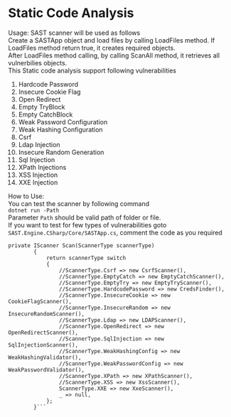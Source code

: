 # Static Code Analysis
Usage:
SAST scanner will be used as follows
<br/>Create a SASTApp object and load files by calling LoadFiles method. If LoadFiles method return true, it creates required objects.
<br/>After LoadFiles method calling, by calling ScanAll method, it retrieves all vulnerbilies objects.
<br/>This Static code analysis support following vulnerabilities
<ol>
  <li>
    Hardcode Password
  </li>
  <li>
    Insecure Cookie Flag 
  </li>
  <li>
Open Redirect 
  </li>
  <li>
Empty TryBlock
  </li>
  <li>
Empty CatchBlock
  </li>
  <li>
Weak Password Configuration
  </li>
  <li>
Weak Hashing Configuration
  </li>
  <li>
Csrf 
  </li>
  <li>
Ldap Injection
  </li>
  <li>
Insecure Random Generation
  </li>
  <li>
Sql Injection
  </li>
  <li>
XPath Injections
  </li>
  <li>
XSS Injection
  </li>
  <li>
XXE Injection
  </li>
</ol>


How to Use:</br>
You can test the scanner by following command</br>
`dotnet run -Path`</br>
Parameter `Path` should be valid path of folder or file.</br>
If you  want to test for few types of vulnerabilities
goto `SAST.Engine.CSharp/Core/SASTApp.cs`, comment the code as you required</br>
```
private IScanner Scan(ScannerType scannerType)
        {
            return scannerType switch
            {
                //ScannerType.Csrf => new CsrfScanner(),
                //ScannerType.EmptyCatch => new EmptyCatchScanner(),
                //ScannerType.EmptyTry => new EmptyTryScanner(),
                //ScannerType.HardcodePassword => new CredsFinder(),
                //ScannerType.InsecureCookie => new CookieFlagScanner(),
                //ScannerType.InsecureRandom => new InsecureRandomScanner(),
                //ScannerType.Ldap => new LDAPScanner(),
                //ScannerType.OpenRedirect => new OpenRedirectScanner(),
                //ScannerType.SqlInjection => new SqlInjectionScanner(),
                //ScannerType.WeakHashingConfig => new WeakHashingValidator(),
                //ScannerType.WeakPasswordConfig => new WeakPasswordValidator(),
                //ScannerType.XPath => new XPathScanner(),
                //ScannerType.XSS => new XssScanner(),
                ScannerType.XXE => new XxeScanner(),
                _ => null,
            };
        }```
